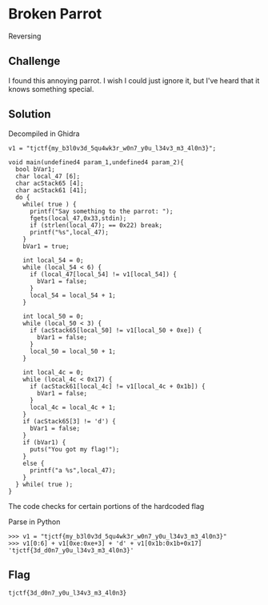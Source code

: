 # Broken Parrot
Reversing

## Challenge 

I found this annoying parrot. I wish I could just ignore it, but I've heard that it knows something special.

## Solution

Decompiled in Ghidra

	v1 = "tjctf{my_b3l0v3d_5qu4wk3r_w0n7_y0u_l34v3_m3_4l0n3}";

	void main(undefined4 param_1,undefined4 param_2){
	  bool bVar1;
	  char local_47 [6];
	  char acStack65 [4];
	  char acStack61 [41];
	  do {
	    while( true ) {
	      printf("Say something to the parrot: ");
	      fgets(local_47,0x33,stdin);
	      if (strlen(local_47); == 0x22) break;
	      printf("%s",local_47);
	    }
	    bVar1 = true;
	    
	    int local_54 = 0;
	    while (local_54 < 6) {
	      if (local_47[local_54] != v1[local_54]) {
	        bVar1 = false;
	      }
	      local_54 = local_54 + 1;
	    }
	    
	    int local_50 = 0;
	    while (local_50 < 3) {
	      if (acStack65[local_50] != v1[local_50 + 0xe]) {
	        bVar1 = false;
	      }
	      local_50 = local_50 + 1;
	    }
	    
	    int local_4c = 0;
	    while (local_4c < 0x17) {
	      if (acStack61[local_4c] != v1[local_4c + 0x1b]) {
	        bVar1 = false;
	      }
	      local_4c = local_4c + 1;
	    }
	    if (acStack65[3] != 'd') {
	      bVar1 = false;
	    }
	    if (bVar1) {
	      puts("You got my flag!");
	    }
	    else {
	      printf("a %s",local_47);
	    }
	  } while( true );
	}

The code checks for certain portions of the hardcoded flag

Parse in Python

	>>> v1 = "tjctf{my_b3l0v3d_5qu4wk3r_w0n7_y0u_l34v3_m3_4l0n3}"
	>>> v1[0:6] + v1[0xe:0xe+3] + 'd' + v1[0x1b:0x1b+0x17]
	'tjctf{3d_d0n7_y0u_l34v3_m3_4l0n3}'

## Flag

	tjctf{3d_d0n7_y0u_l34v3_m3_4l0n3}

